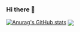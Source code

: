 ### Hi there 👋
[![Anurag's GitHub stats](https://github-readme-stats.vercel.app/api?username=shine10076&show_icons=true&theme=dark)](https://github.com/anuraghazra/github-readme-stats)
<img align="center"  src="https://github-readme-stats.vercel.app/api/top-langs/?username=你的用户名&theme=radical&layout=compact"  />

<!--
**shine10076/shine10076** is a ✨ _special_ ✨ repository because its `README.md` (this file) appears on your GitHub profile.

Here are some ideas to get you started:

- 🔭 I’m currently working on ...
- 🌱 I’m currently learning kubernetes
- 👯 I’m looking to collaborate on ...
- 🤔 I’m looking for help with ...
- 💬 Ask me about ...
- 📫 How to reach me: 10076qy@gmail.com
- 😄 Pronouns: ...
- ⚡ Fun fact: ...
-->
